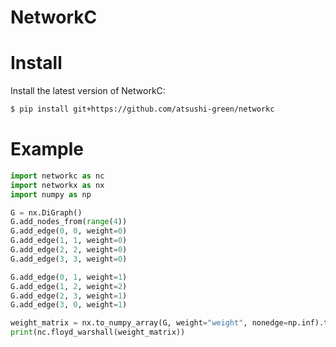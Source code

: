 #  NetworkC


# Install
Install the latest version of NetworkC:
```bash
$ pip install git+https://github.com/atsushi-green/networkc
```

# Example
```python
import networkc as nc
import networkx as nx
import numpy as np

G = nx.DiGraph()
G.add_nodes_from(range(4))
G.add_edge(0, 0, weight=0)
G.add_edge(1, 1, weight=0)
G.add_edge(2, 2, weight=0)
G.add_edge(3, 3, weight=0)

G.add_edge(0, 1, weight=1)
G.add_edge(1, 2, weight=2)
G.add_edge(2, 3, weight=1)
G.add_edge(3, 0, weight=1)

weight_matrix = nx.to_numpy_array(G, weight="weight", nonedge=np.inf).tolist()
print(nc.floyd_warshall(weight_matrix))